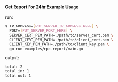#### Get Report For 24hr Example Usage

run:
```bash
$ IP_ADDRESS=[PUT_SERVER_IP_ADDRESS_HERE] \
  PORT=[PUT_SERVER_PORT_HERE] \
  SERVER_CERT_PEM_PATH=./path/to/server_cert.pem \
  CLIENT_CERT_PEM_PATH=./path/to/client_cert.pem \
  CLIENT_KEY_PEM_PATH=./path/to/client_key.pem \
  go run examples/rpc-report/main.go
```

output:
```bash
total: 2
total in: 1
total out: 1
```
